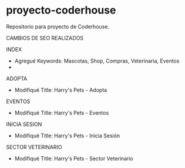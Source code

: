 # proyecto-coderhouse
Repositorio para proyecto de Coderhouse.

CAMBIOS DE SEO REALIZADOS 

INDEX 
- Agregué Keywords: Mascotas, Shop, Compras, Veterinaria, Eventos
- 

ADOPTA 
- Modifiqué Title: Harry's Pets - Adopta 

EVENTOS 
- Modifiqué Title: Harry's Pets - Eventos 

INICIA SESION 
- Modifiqué Title: Harry's Pets - Inicia Sesión

SECTOR VETERINARIO 
- Modifiqué Title: Harry's Pets - Sector Veterinario
